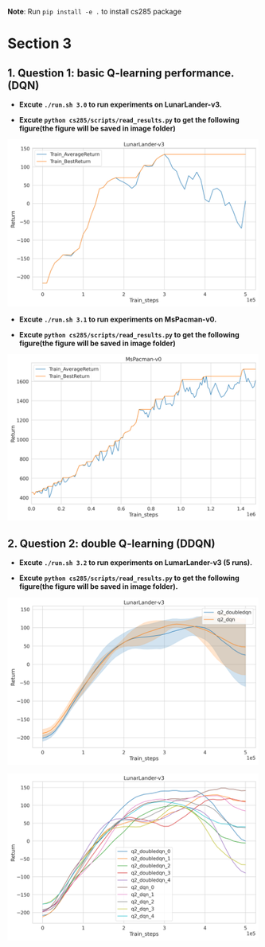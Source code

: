 <!-- #region -->
**Note**: Run `pip install -e .` to install cs285 package


# Section 3
## 1. Question 1: basic Q-learning performance. (DQN)
<!-- #endregion -->

<!-- #region -->
- **Excute `./run.sh 3.0` to run experiments on LunarLander-v3.**


- **Excute `python cs285/scripts/read_results.py` to get the following figure(the figure will be saved in image folder)**
<!-- #endregion -->

![q1_lander](image/q1_lander.png)

<!-- #region -->
- **Excute `./run.sh 3.1` to run experiments on MsPacman-v0.**


- **Excute `python cs285/scripts/read_results.py` to get the following figure(the figure will be saved in image folder)**
<!-- #endregion -->

![q1](image/q1.png)

<!-- #region -->
## 2. Question 2: double Q-learning (DDQN)

- **Excute `./run.sh 3.2` to run experiments on LumarLander-v3 (5 runs).**


- **Excute `python cs285/scripts/read_results.py` to get the following figure(the figure will be saved in image folder).**
<!-- #endregion -->

![q2](image/q2_dqn.png)


![q2](image/q2_dqn_seed.png)

```python

```
